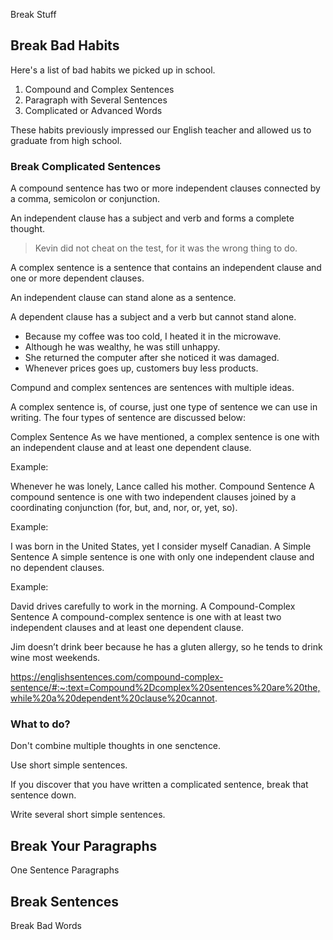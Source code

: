 Break Stuff

## Break Bad Habits

Here's a list of bad habits we picked up in school.

1. Compound and Complex Sentences
2. Paragraph with Several Sentences
3. Complicated or Advanced Words

These habits previously impressed our English teacher and allowed us to graduate from high school.



### Break Complicated Sentences

A compound sentence has two or more independent clauses connected by a comma, semicolon or conjunction. 

An independent clause has a subject and verb and forms a complete thought.

> Kevin did not cheat on the test, for it was the wrong thing to do.

A complex sentence is a sentence that contains an independent clause and one or more dependent clauses. 

An independent clause can stand alone as a sentence. 

A dependent clause has a subject and a verb but cannot stand alone.

- Because my coffee was too cold, I heated it in the microwave.
- Although he was wealthy, he was still unhappy.
- She returned the computer after she noticed it was damaged.
- Whenever prices goes up, customers buy less products.

Compund and complex sentences are sentences with multiple ideas.

A complex sentence is, of course, just one type of sentence we can use in writing. The four types of sentence are discussed below:

Complex Sentence
As we have mentioned, a complex sentence is one with an independent clause and at least one dependent clause.

Example:

Whenever he was lonely, Lance called his mother.
Compound Sentence
A compound sentence is one with two independent clauses joined by a coordinating conjunction (for, but, and, nor, or, yet, so).

Example:

I was born in the United States, yet I consider myself Canadian.
A Simple Sentence
A simple sentence is one with only one independent clause and no dependent clauses.

Example:

David drives carefully to work in the morning.
A Compound-Complex Sentence
A compound-complex sentence is one with at least two independent clauses and at least one dependent clause.

Jim doesn’t drink beer because he has a gluten allergy, so he tends to drink wine most weekends.

https://englishsentences.com/compound-complex-sentence/#:~:text=Compound%2Dcomplex%20sentences%20are%20the,while%20a%20dependent%20clause%20cannot.

### What to do?

Don't combine multiple thoughts in one senctence.

Use short simple sentences.

If you discover that you have written a complicated sentence, break that sentence down.

Write several short simple sentences.



## Break Your Paragraphs

One Sentence Paragraphs

## Break Sentences

Break Bad Words